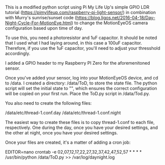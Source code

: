 This is a modified python script using Pi My Life Up's simple GPIO LDR tutorial (https://pimylifeup.com/raspberry-pi-light-sensor/) in combination with Murry's sunrise/sunset code (https://blog.ligos.net/2016-04-18/Day-Night-Cycle-For-MotionEye.html) to change the MotionEyeOS camera configuration based upon time of day.

To use this, you need a photoresistor and 1uF capacitor. It should be noted that I used what I had laying around, in this case a 100uF capacitor. Therefore, if you use the 1uF capacitor, you'll need to adjust your thresshold accordingly.

I added a GPIO header to my Raspberry PI Zero for the aforemenitoned sensor.

Once you've added your sensor, log into your MotionEyeOS device, and cd to /data. I created a directory: /data/ToD, to store the state file. The python script will set the initial state to "", which ensures the correct configuration will be copied on your first run. Place the ToD.py script in /data/Tod.py.

You also need to create the following files:

/data/etc/thread-1.conf.day
/data/etc/thread-1.conf.night

The easiest way to create these files is to copy thread-1.conf to each file, respectively. One during the day, once you have your desired settings, and the other at night, once you have your desired settings.

Once your files are created, it's a matter of adding a cron job:

EDITOR=nano crontab -e
02,07,12,17,22,27,32,37,42,47,52,57 * * * * /usr/bin/python /data/ToD.py >> /var/log/daynight.log

